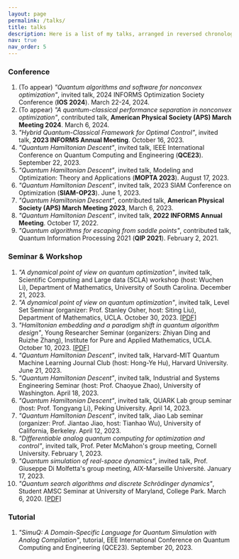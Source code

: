 ```yaml
---
layout: page
permalink: /talks/
title: talks
description: Here is a list of my talks, arranged in reversed chronological order.
nav: true
nav_order: 5
---
```


### Conference
1. (To appear) *"Quantum algorithms and software for nonconvex optimization"*, invited talk, 2024 INFORMS Optimization Society Conference (**IOS 2024**). March 22-24, 2024.
2. (To appear) *"A quantum-classical performance separation in nonconvex optimization"*, contributed talk, **American Physical Society (APS) March Meeting 2024**. March 6, 2024.
3. *"Hybrid Quantum-Classical Framework for Optimal Control"*, invited talk, **2023 INFORMS Annual Meeting**. October 16, 2023.
4. *"Quantum Hamiltonian Descent"*, invited talk, IEEE International Conference on Quantum Computing and Engineering (**QCE23**). September 22, 2023.
5. *"Quantum Hamiltonian Descent"*, invited talk, Modeling and Optimization: Theory and Applications (**MOPTA 2023**). August 17, 2023.
6. *"Quantum Hamiltonian Descent"*, invited talk, 2023 SIAM Conference on Optimization (**SIAM-OP23**). June 1, 2023.
7. *"Quantum Hamiltonian Descent"*, contributed talk, **American Physical Society (APS) March Meeting 2023**, March 6, 2023.
8. *"Quantum Hamiltonian Descent"*, invited talk, **2022 INFORMS Annual Meeting**. October 17, 2022.
9. *"Quantum algorithms for escaping from saddle points"*, contributed talk, Quantum Information Processing 2021 (**QIP 2021**). February 2, 2021.

### Seminar & Workshop
1. *"A dynamical point of view on quantum optimization"*, invited talk, Scientific Computing and Large data (SCLA) workshop (host: Wuchen Li), Department of Mathematics, University of South Carolina. December 21, 2023.
2. *"A dynamical point of view on quantum optimization"*, invited talk, Level Set Seminar (organizer: Prof. Stanley Osher, host: Siting Liu), Department of Mathematics, UCLA. October 30, 2023. [[PDF]](https://drive.google.com/file/d/181Jl10RFJUkk5-Gr7c-MC1QQPpTDPi_f/view?usp=sharing)
3. *"Hamiltonian embedding and a paradigm shift in quantum algorithm design"*, Young Researcher Seminar (organizers: Zhiyan Ding and Ruizhe Zhang), Institute for Pure and Applied Mathematics, UCLA. October 10, 2023. [[PDF]](https://drive.google.com/file/d/10xGoYIlYjUBOShlLYficUwZIIUj-kWgA/view?usp=sharing)
4. *"Quantum Hamiltonian Descent"*, invited talk, Harvard-MIT Quantum Machine Learning Journal Club (host: Hong-Ye Hu), Harvard University. June 21, 2023.
5. *"Quantum Hamiltonian Descent"*, invited talk, Industrial and Systems Engineering Seminar (host: Prof. Chaoyue Zhao), University of Washington. April 18, 2023.
6. *"Quantum Hamiltonian Descent"*, invited talk, QUARK Lab group seminar (host: Prof. Tongyang Li), Peking University. April 14, 2023.
7. *"Quantum Hamiltonian Descent"*, invited talk, Jiao Lab seminar (organizer: Prof. Jiantao Jiao, host: Tianhao Wu), University of California, Berkeley. April 12, 2023.
8. *"Differentiable analog quantum computing for optimization and control"*, invited talk, Prof. Peter McMahon's group meeting, Cornell University. February 1, 2023.
9. *"Quantum simulation of real-space dynamics"*, invited talk, Prof. Giuseppe Di Molfetta's group meeting, AIX-Marseille Université. January 17, 2023.
10. *"Quantum search algorithms and discrete Schrödinger dynamics"*, Student AMSC Seminar at University of Maryland, College Park. March 6, 2020. [[PDF]](https://drive.google.com/file/d/13M6osYI0eJZWEWIpasVzUSLWCinlC1ib/view?usp=sharing)

### Tutorial
1. *"SimuQ: A Domain-Specific Language for Quantum Simulation with Analog Compilation"*, tutorial, EEE International Conference on Quantum Computing and Engineering (QCE23). September 20, 2023.